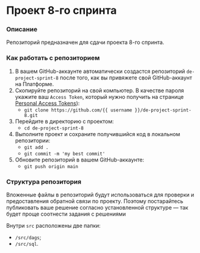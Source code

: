 # Проект 8-го спринта

### Описание
Репозиторий предназначен для сдачи проекта 8-го спринта.

### Как работать с репозиторием
1. В вашем GitHub-аккаунте автоматически создастся репозиторий `de-project-sprint-8` после того, как вы привяжете свой GitHub-аккаунт на Платформе.
2. Скопируйте репозиторий на свой компьютер. В качестве пароля укажите ваш `Access Token`, который нужно получить на странице [Personal Access Tokens](https://github.com/settings/tokens)):
	* `git clone https://github.com/{{ username }}/de-project-sprint-8.git`
3. Перейдите в директорию с проектом: 
	* `cd de-project-sprint-8`
4. Выполните проект и сохраните получившийся код в локальном репозитории:
	* `git add .`
	* `git commit -m 'my best commit'`
5. Обновите репозиторий в вашем GitHub-аккаунте:
	* `git push origin main`

### Структура репозитория
Вложенные файлы в репозиторий будут использоваться для проверки и предоставления обратной связи по проекту. Поэтому постарайтесь публиковать ваше решение согласно установленной структуре — так будет проще соотнести задания с решениями

Внутри `src` расположены две папки:
- `/src/dags`;
- `/src/sql`.
